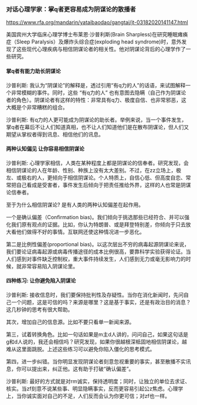 ### 对话心理学家：掌q者更容易成为阴谋论的散播者
https://www.rfa.org/mandarin/yataibaodao/gangtai/jt-03182020141147.html

美国宾州大学临床心理学博士布莱恩·沙普利斯(Brain Sharpless)在研究睡眠瘫痪症（Sleep Paralysis）及爆炸头综合症(exploding head syndrome)时，意外发现了这些现代心理疾病与相信阴谋论者的相关性。他对阴谋论背后的心理学作了一些研究。

#### 掌q者有能力助长阴谋论
沙普利斯: 我认为“阴谋论”的解释是，透过引用“有q力的人”的话语，来试图解释一个非常模糊的事件。同时，这些 “有q力的人”  也有意图去隐瞒（自己作为阴谋论者的角色）。阴谋论者有这样的特性：非常具有q力、极度自信、也非常邪恶，这大概是个非常糟糕的组合。

沙普利斯: 有q力的人更可能成为阴谋论的助长者。举例来说，当一个事件发生，掌q者在幕后不让人们知道真相，也不让人们知道他们是在散布阴谋论，但人们又期望从掌权者得到讯息、相信他们的讯息。

#### 两种认知偏见  让你容易相信阴谋论
沙普利斯: 心理学家相信，人类在某种程度上都是阴谋论的信奉者。研究发现，会相信阴谋论的人在年龄、性别、种族上没有太大差别。不过，在zz立场上，极左、或极右的人，更倾向于相信阴谋论。个人特质上，自信心低、但高度自恋、常常把自己看成是受害者，事件发生后倾向于把责任推给外界，这样的人也常是阴谋论信奉者。

至于为什么相信阴谋论? 是有人类的两种认知偏差在起作用。

一个是确认偏差（Confirmation bias)。我们倾向于挑选那些已经符合、并可以强化我们原有观点的证据。比如，你认为特朗普、或是拜登特别差，你倾向于只去放大看他们做得不好的事情。互联网还使这种情况进一步恶化。

第二是比例性偏差(proportional bias)。以这次层出不穷的病毒起源阴谋论来说，我们要论证病毒起源或病毒传播途径的成本比例很高，要靠科学实验获得论证。当人们感到对事件缺乏控制权，重大事件持续发生，人们感到无力或毫无影响力的时候，就非常容易陷入阴谋论里。

#### 四种练习:  让你避免陷入阴谋论
沙普利斯: 接收信息时，我们要保持批判性及存疑性。当你在消化新闻时，先问自己一个问题，这是可信的吗？来源是哪里？这是基于事实，还是有政治目的消息？这几秒钟的思考有很大帮助。

其次，增加自己的信息源。比如不要只看单一新闻来源。

第三，试着转换角色。比如一句话如果是m主d人讲的，问问自己，如果这句话是g和d人说的，我还会相信吗？研究发现，如果你很越根深柢固地相信阴谋论，越难从这里面跳脱。上述这些练习可以避免你陷入僵化的思考模式。

第四，进一步纠错。当你明显发现阴谋论者刻意忽视重要的事实，甚至散播不实讯息，你可以提出来，纠正他。这有助于打破“确认偏差”。

沙普利斯: 最好的方式就是对rm诚实，保持透明度；同时，让独立的单位去求证、核实。当zf刻意不说某些事、明显隐瞒事实，反而更容易引起公z焦虑。心理学上，当你诚实面对自己的不足，人们反而会认为你更可信；对zf也一样。

